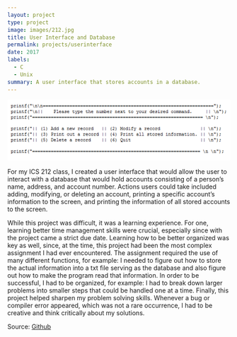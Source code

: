 ```yaml
---
layout: project
type: project
image: images/212.jpg
title: User Interface and Database
permalink: projects/userinterface
date: 2017
labels:
  - C
  - Unix
summary: A user interface that stores accounts in a database.
---
```


<center><img src="../images/menu.png"></center>

For my ICS 212 class, I created a user interface that would allow the user to interact with a database that would hold accounts consisting of a person’s name, address, and account number. Actions users could take included adding, modifying, or deleting an account, printing a specific account’s information to the screen, and printing the information of all stored accounts to the screen. 

While this project was difficult, it was a learning experience. For one, learning better time management skills were crucial, especially since with the project came a strict due date. Learning how to be better organized was key as well, since, at the time, this project had been the most complex assignment I had ever encountered. The assignment required the use of many different functions, for example: I needed to figure out how to store the actual information into a txt file serving as the database and also figure out how to make the program read that information. In order to be successful, I had to be organized, for example: I had to break down larger problems into smaller steps that could be handled one at a time. Finally, this project helped sharpen my problem solving skills. Whenever a bug or compiler error appeared, which was not a rare occurrence, I had to be creative and think critically about my solutions. 


Source: <a href="https://github.com/awyz/database-212">Github</a>
